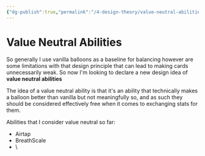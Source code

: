 ```yaml
---
{"dg-publish":true,"permalink":"/4-design-theory/value-neutral-abilities/"}
---
```


# Value Neutral Abilities

So generally I use vanilla balloons as a baseline for balancing however are some limitations with that design principle that can lead to making cards unnecessarily weak. So now I'm looking to declare a new design idea of **value neutral abilities**

The idea of a value neutral ability is that it's an ability that technically makes a balloon better than vanilla but not meaningfully so, and as such they should be considered effectively free when it comes to exchanging stats for them.

Abilities that I consider value neutral so far:
- Airtap
- BreathScale
- \